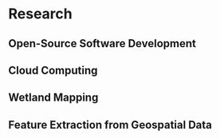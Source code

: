 # Research

## Open-Source Software Development

## Cloud Computing

## Wetland Mapping

## Feature Extraction from Geospatial Data
